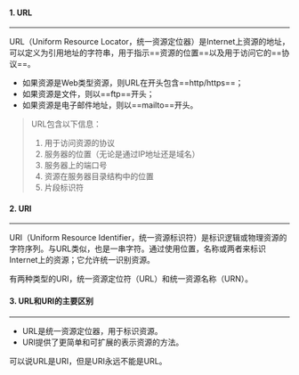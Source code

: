 #### 1. URL

---

URL（Uniform Resource Locator，统一资源定位器）是Internet上资源的地址，可以定义为引用地址的字符串，用于指示==资源的位置==以及用于访问它的==协议==。

- 如果资源是Web类型资源，则URL在开头包含==http/https==；
- 如果资源是文件，则以==ftp==开头；
- 如果资源是电子邮件地址，则以==mailto==开头。

>URL包含以下信息：
>
>1. 用于访问资源的协议
>2. 服务器的位置（无论是通过IP地址还是域名）
>3. 服务器上的端口号
>4. 资源在服务器目录结构中的位置
>5. 片段标识符



#### 2. URI

---

URI（Uniform Resource Identifier，统一资源标识符）是标识逻辑或物理资源的字符序列。与URL类似，也是一串字符。通过使用位置，名称或两者来标识Internet上的资源；它允许统一识别资源。

有两种类型的URI，统一资源定位符（URL）和统一资源名称（URN）。



#### 3. URL和URI的主要区别

---

- URL是统一资源定位器，用于标识资源。
- URI提供了更简单和可扩展的表示资源的方法。

可以说URL是URI，但是URI永远不能是URL。

